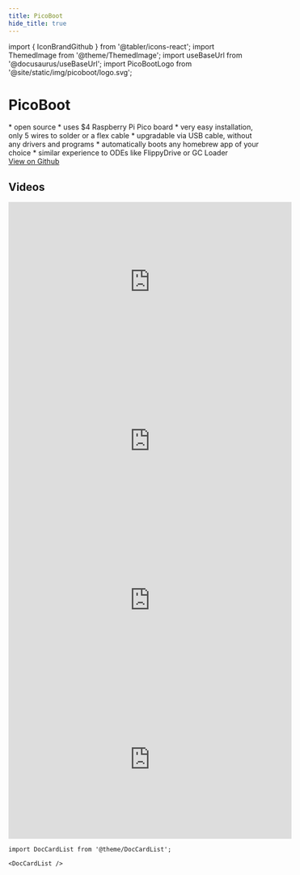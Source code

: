 ```yaml
---
title: PicoBoot
hide_title: true
---
```


import { IconBrandGithub } from '@tabler/icons-react';
import ThemedImage from '@theme/ThemedImage';
import useBaseUrl from '@docusaurus/useBaseUrl';
import PicoBootLogo from '@site/static/img/picoboot/logo.svg';

<div className="hero project">
  <div className="container">
    <div className="row">
    <div className="col col--8">
    <h1 class="hero__title">PicoBoot</h1>
      <div className="">
        * open source
        * uses $4 Raspberry Pi Pico board
        * very easy installation, only 5 wires to solder or a flex cable
        * upgradable via USB cable, without any drivers and programs
        * automatically boots any homebrew app of your choice
        * similar experience to ODEs like FlippyDrive or GC Loader
      </div>
      <a href="https://github.com/webhdx/PicoBoot" target="_blank" class="button button--lg button--primary button--icon"><IconBrandGithub stroke={2} /> View on Github</a>
    </div>
    <div className="col col--4 project__logo">
        <PicoBootLogo className="picoboot-logo" />
    </div>
  </div>
  </div>
</div>

## Videos

<iframe src="https://www.youtube.com/embed/qwL4ZSa0xMo" width="560" height="315" title="PicoBoot Modchip Will Unleash The POWER of Your Nintendo GAMECUBE! | Installation Guide and Overview" frameBorder="0" allowFullScreen></iframe>

<iframe src="https://www.youtube.com/embed/lfMTLEM0yeQ" width="560" height="315" title="This new Gamecube Modchip is a GAMECHANGER - PicoBoot" frameBorder="0" allowFullScreen></iframe>

<iframe src="https://www.youtube.com/embed/W_9-mSBMBJ4" width="560" height="315" title="$5 Gamecube IPL Modchip?! Picoboot Dol-001 + Dol-101 Installation / Setup / Showcase" frameBorder="0" allowFullScreen></iframe>

<iframe src="https://www.youtube.com/embed/rDrosSd-nDc" width="560" height="315" title="PicoBoot GameCube custom mod chip - make and install your own chip with a Raspberry Pi Pico" frameBorder="0" allowFullScreen></iframe>

```mdx-code-block
import DocCardList from '@theme/DocCardList';

<DocCardList />
```